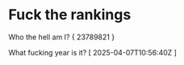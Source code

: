 # Fuck the rankings

Who the hell am I?
{ 23789821 }

What fucking year is it?
[ 2025-04-07T10:56:40Z ]
